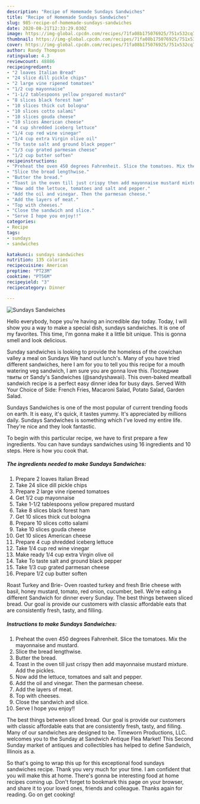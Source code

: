 ```yaml
---
description: "Recipe of Homemade Sundays Sandwiches"
title: "Recipe of Homemade Sundays Sandwiches"
slug: 985-recipe-of-homemade-sundays-sandwiches
date: 2020-08-21T12:33:29.030Z
image: https://img-global.cpcdn.com/recipes/71fa08b175076925/751x532cq70/sundays-sandwiches-recipe-main-photo.jpg
thumbnail: https://img-global.cpcdn.com/recipes/71fa08b175076925/751x532cq70/sundays-sandwiches-recipe-main-photo.jpg
cover: https://img-global.cpcdn.com/recipes/71fa08b175076925/751x532cq70/sundays-sandwiches-recipe-main-photo.jpg
author: Randy Thompson
ratingvalue: 4.3
reviewcount: 48886
recipeingredient:
- "2 loaves Italian Bread"
- "24 slice dill pickle chips"
- "2 large vine ripened tomatoes"
- "1/2 cup mayonnaise"
- "1-1/2 tablespoons yellow prepared mustard"
- "8 slices black forest ham"
- "10 slices thick cut bologna"
- "10 slices cotto salami"
- "10 slices gouda cheese"
- "10 slices American cheese"
- "4 cup shredded iceberg lettuce"
- "1/4 cup red wine vinegar"
- "1/4 cup extra Virgin olive oil"
- "To taste salt and ground black pepper"
- "1/3 cup grated parmesan cheese"
- "1/2 cup butter soften"
recipeinstructions:
- "Preheat the oven 450 degrees Fahrenheit. Slice the tomatoes. Mix the mayonnaise and mustard."
- "Slice the bread lengthwise."
- "Butter the bread."
- "Toast in the oven till just crispy then add mayonnaise mustard mixture. Add the pickles."
- "Now add the lettuce, tomatoes and salt and pepper."
- "Add the oil and vinegar. Then the parmesan cheese."
- "Add the layers of meat."
- "Top with cheeses."
- "Close the sandwich and slice."
- "Serve I hope you enjoy!!"
categories:
- Recipe
tags:
- sundays
- sandwiches

katakunci: sundays sandwiches 
nutrition: 135 calories
recipecuisine: American
preptime: "PT23M"
cooktime: "PT56M"
recipeyield: "3"
recipecategory: Dinner

---
```



![Sundays Sandwiches](https://img-global.cpcdn.com/recipes/71fa08b175076925/751x532cq70/sundays-sandwiches-recipe-main-photo.jpg)

Hello everybody, hope you're having an incredible day today. Today, I will show you a way to make a special dish, sundays sandwiches. It is one of my favorites. This time, I'm gonna make it a little bit unique. This is gonna smell and look delicious.

Sunday sandwiches is looking to provide the homeless of the cowichan valley a meal on Sundays We hand out lunch&#39;s. Many of you have tried different sandwiches, here I am for you to tell you this recipe for a mouth watering veg sandwich, I am sure you are gonna love this. Последние твиты от Sandy&#39;s Sandwiches (@sandyshawaii). This oven-baked meatball sandwich recipe is a perfect easy dinner idea for busy days. Served With Your Choice of Side: French Fries, Macaroni Salad, Potato Salad, Garden Salad.

Sundays Sandwiches is one of the most popular of current trending foods on earth. It is easy, it's quick, it tastes yummy. It's appreciated by millions daily. Sundays Sandwiches is something which I've loved my entire life. They're nice and they look fantastic.


To begin with this particular recipe, we have to first prepare a few ingredients. You can have sundays sandwiches using 16 ingredients and 10 steps. Here is how you cook that.

<!--inarticleads1-->

##### The ingredients needed to make Sundays Sandwiches:

1. Prepare 2 loaves Italian Bread
1. Take 24 slice dill pickle chips
1. Prepare 2 large vine ripened tomatoes
1. Get 1/2 cup mayonnaise
1. Take 1-1/2 tablespoons yellow prepared mustard
1. Take 8 slices black forest ham
1. Get 10 slices thick cut bologna
1. Prepare 10 slices cotto salami
1. Take 10 slices gouda cheese
1. Get 10 slices American cheese
1. Prepare 4 cup shredded iceberg lettuce
1. Take 1/4 cup red wine vinegar
1. Make ready 1/4 cup extra Virgin olive oil
1. Take To taste salt and ground black pepper
1. Take 1/3 cup grated parmesan cheese
1. Prepare 1/2 cup butter soften


Roast Turkey and Brie- Oven roasted turkey and fresh Brie cheese with basil, honey mustard, tomato, red onion, cucumber, bell. We&#39;re eating a different Sandwich for dinner every Sunday. The best things between sliced bread. Our goal is provide our customers with classic affordable eats that are consistently fresh, tasty, and filling. 

<!--inarticleads2-->

##### Instructions to make Sundays Sandwiches:

1. Preheat the oven 450 degrees Fahrenheit. Slice the tomatoes. Mix the mayonnaise and mustard.
1. Slice the bread lengthwise.
1. Butter the bread.
1. Toast in the oven till just crispy then add mayonnaise mustard mixture. Add the pickles.
1. Now add the lettuce, tomatoes and salt and pepper.
1. Add the oil and vinegar. Then the parmesan cheese.
1. Add the layers of meat.
1. Top with cheeses.
1. Close the sandwich and slice.
1. Serve I hope you enjoy!!


The best things between sliced bread. Our goal is provide our customers with classic affordable eats that are consistently fresh, tasty, and filling. Many of our sandwiches are designed to be. Timeworn Productions, LLC. welcomes you to the Sunday at Sandwich Antique Flea Market! This Second Sunday market of antiques and collectibles has helped to define Sandwich, Illinois as a. 

So that's going to wrap this up for this exceptional food sundays sandwiches recipe. Thank you very much for your time. I am confident that you will make this at home. There's gonna be interesting food at home recipes coming up. Don't forget to bookmark this page on your browser, and share it to your loved ones, friends and colleague. Thanks again for reading. Go on get cooking!
